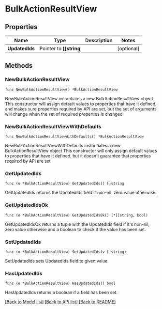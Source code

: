 # BulkActionResultView

## Properties

Name | Type | Description | Notes
------------ | ------------- | ------------- | -------------
**UpdatedIds** | Pointer to **[]string** |  | [optional] 

## Methods

### NewBulkActionResultView

`func NewBulkActionResultView() *BulkActionResultView`

NewBulkActionResultView instantiates a new BulkActionResultView object
This constructor will assign default values to properties that have it defined,
and makes sure properties required by API are set, but the set of arguments
will change when the set of required properties is changed

### NewBulkActionResultViewWithDefaults

`func NewBulkActionResultViewWithDefaults() *BulkActionResultView`

NewBulkActionResultViewWithDefaults instantiates a new BulkActionResultView object
This constructor will only assign default values to properties that have it defined,
but it doesn't guarantee that properties required by API are set

### GetUpdatedIds

`func (o *BulkActionResultView) GetUpdatedIds() []string`

GetUpdatedIds returns the UpdatedIds field if non-nil, zero value otherwise.

### GetUpdatedIdsOk

`func (o *BulkActionResultView) GetUpdatedIdsOk() (*[]string, bool)`

GetUpdatedIdsOk returns a tuple with the UpdatedIds field if it's non-nil, zero value otherwise
and a boolean to check if the value has been set.

### SetUpdatedIds

`func (o *BulkActionResultView) SetUpdatedIds(v []string)`

SetUpdatedIds sets UpdatedIds field to given value.

### HasUpdatedIds

`func (o *BulkActionResultView) HasUpdatedIds() bool`

HasUpdatedIds returns a boolean if a field has been set.


[[Back to Model list]](../README.md#documentation-for-models) [[Back to API list]](../README.md#documentation-for-api-endpoints) [[Back to README]](../README.md)


